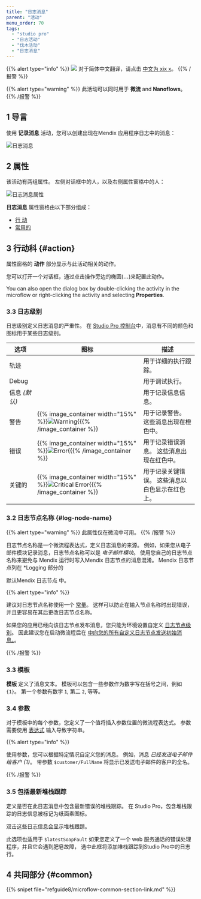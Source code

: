 ```yaml
---
title: "日志消息"
parent: "活动"
menu_order: 70
tags:
  - "studio pro"
  - "日志活动"
  - "伐木活动"
  - "日志消息"
---
```


{{% alert type="info" %}}
<img src="attachments/chinese-translation/china.png" style="display: inline-block; margin: 0" /> 对于简体中文翻译，请点击 [中文为 xix x](https://cdn.mendix.tencent-cloud.com/documentation/refguide8/log-message.pdf)。
{{% /报警 %}}

{{% alert type="warning" %}}
此活动可以同时用于 **微流** and **Nanoflows**。
{{% /报警 %}}

## 1 导言

使用 **记录消息** 活动，您可以创建出现在Mendix 应用程序日志中的消息：

![日志消息](attachments/log-message/log-message.png)

## 2 属性

该活动有两组属性。 左侧对话框中的人，以及右侧属性窗格中的人：

![日志消息属性](attachments/log-message/log-message-properties.png)

**日志消息** 属性窗格由以下部分组成：

* [行 动](#action)
* [常用的](#common)

## 3 行动科 {#action}

属性窗格的 **动作** 部分显示与此活动相关的动作。

您可以打开一个对话框，通过点击操作旁边的椭圆(**…**)来配置此动作。

You can also open the dialog box by double-clicking the activity in the microflow or right-clicking the activity and selecting **Properties**.

### 3.3 日志级别

日志级别定义日志消息的严重性。 在 [Studio Pro 控制台](view-menu#console)中，消息有不同的颜色和图标用于某些日志级别。

| 选项         | 图标                                                                                                                        | 描述                       |
| ---------- | ------------------------------------------------------------------------------------------------------------------------- | ------------------------ |
| 轨迹         |                                                                                                                           | 用于详细的执行跟踪。               |
| Debug      |                                                                                                                           | 用于调试执行。                  |
| 信息  *(默认)* |                                                                                                                           | 用于记录信息信息。                |
| 警告         | {{% image_container width="15%" %}}![Warning](attachments/log-message/warning.png){{{% /image_container %}}               | 用于记录警告。 这些消息出现在橙色中。      |
| 错误         | {{% image_container width="15%" %}}![Error](attachments/log-message/error.png){{{% /image_container %}}                   | 用于记录错误消息。 这些消息出现在红色中。    |
| 关键的        | {{% image_container width="15%" %}}![Critical Error](attachments/log-message/critical-error.png){{{% /image_container %}} | 用于记录关键错误。 这些消息以白色显示在红色上。 |

### 3.2 日志节点名称 {#log-node-name}

{{% alert type="warning" %}}
此属性仅在微流中可用。
{{% /报警 %}}

日志节点名称是一个微流程表达式，定义日志消息的来源。 例如，如果您从电子邮件模块记录消息，日志节点名称可以是 *电子邮件模块*。 使用您自己的日志节点名称来避免与 Mendix 运行时写入Mendix 日志节点的消息混淆。 Mendix 日志节点列在 *Logging</a> 部分的

默认Mendix 日志节点</em> 中。</p> 

{{% alert type="info" %}}

建议对日志节点名称使用一个 [常量](constants)。 这样可以防止在输入节点名称时出现错误，并且更容易在其后更改日志节点名称。

如果您的应用已经向该日志节点发布消息，您只能为环境设置自定义 [日志节点级别](/developerportal/deploy/environments-details#log-levels)。 因此建议您在启动微流程后在 [中向您的所有自定义日志节点发送初始消息。](project-settings#after-startup)。 

{{% /报警 %}}



### 3.3 模板

**模板** 定义了消息文本。 模板可以包含一些参数作为数字写在括号之间，例如 `{1}`。 第一个参数有数字 `1`, 第二 `2`, 等等。



### 3.4 参数

对于模板中的每个参数，您定义了一个值将插入参数位置的微流程表达式。 参数需要使用 [表达式](expressions) 输入导致字符串。

{{% alert type="info" %}}

使用参数，您可以根据特定情况自定义您的消息。 例如，消息 *已经发送电子邮件给客户 {1}*。 带参数 `$customer/FullName` 将显示已发送电子邮件的客户的全名。

{{% /报警 %}}



### 3.5 包括最新堆栈跟踪

定义是否在此日志消息中包含最新错误的堆栈跟踪。 在 Studio Pro，包含堆栈跟踪的日志信息被标记为纸面素图标。

双击这些日志信息会显示堆栈跟踪。

此选项也适用于 `$latestSoapFault` 如果您定义了一个 web 服务通话的错误处理程序，并且它会遇到肥皂故障， 选中此框将添加堆栈跟踪到Studio Pro中的日志行。



## 4 共同部分 {#common}

{{% snipet file="refguide8/microflow-common-section-link.md" %}}